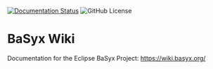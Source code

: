 [![Documentation Status](https://readthedocs.org/projects/basyx-wiki/badge/?version=latest)](https://wiki.basyx.org/en/latest/?badge=latest)
![GitHub License](https://img.shields.io/github/license/eclipse-basyx/basyx-wiki)


# BaSyx Wiki

Documentation for the Eclipse BaSyx Project: https://wiki.basyx.org/

